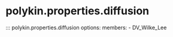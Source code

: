 # polykin.properties.diffusion

::: polykin.properties.diffusion
    options:
        members:
            - DV_Wilke_Lee
